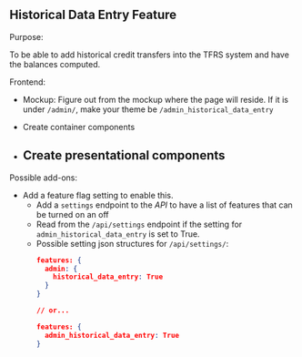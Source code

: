 Historical Data Entry Feature
-----------------
Purpose:

To be able to add historical credit transfers into the TFRS system and have the balances computed.

Frontend:
- Mockup: Figure out from the mockup where the page will reside. If it is under `/admin/`, make your theme be `/admin_historical_data_entry`

- Create container components
- Create presentational components
  - 

Possible add-ons:
- Add a feature flag setting to enable this.
   - Add a `settings` endpoint to the *API* to have a list of features that can be turned on an off
   - Read from the `/api/settings` endpoint if the setting for `admin_historical_data_entry` is set to True.
   - Possible setting json structures for `/api/settings/`:
     ```json
     features: {
       admin: {
         historical_data_entry: True
       }
     }

     // or...

     features: {
       admin_historical_data_entry: True
     }
     ```